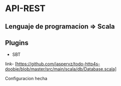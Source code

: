 # API-REST
## Lenguaje de programacion => Scala
## Plugins
* SBT

link- [https://github.com/jaspervz/todo-http4s-doobie/blob/master/src/main/scala/db/Database.scala]



Configuracion hecha
